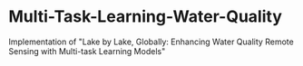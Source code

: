 # Multi-Task-Learning-Water-Quality
Implementation of "Lake by Lake, Globally: Enhancing Water Quality Remote Sensing with Multi-task Learning Models"
